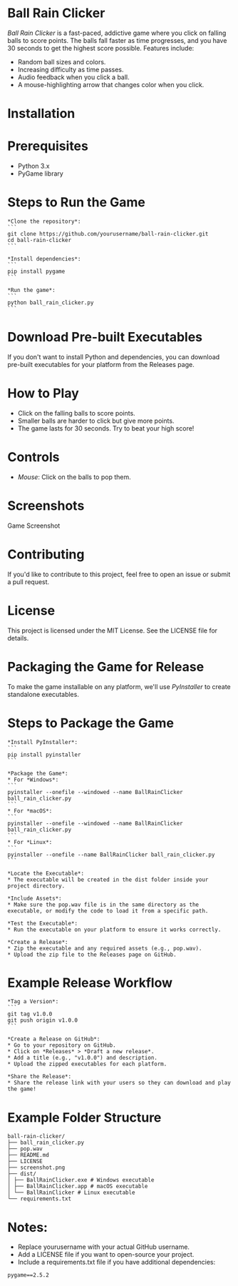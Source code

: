 
# Ball Rain Clicker

*Ball Rain Clicker* is a fast-paced, addictive game where you click on falling balls to score points. The balls fall faster as time progresses, and you have 30 seconds to get the highest score possible. Features include:

* Random ball sizes and colors.
* Increasing difficulty as time passes.
* Audio feedback when you click a ball.
* A mouse-highlighting arrow that changes color when you click.

# Installation

# Prerequisites
* Python 3.x
* PyGame library

# Steps to Run the Game

    *Clone the repository*:
    ```
    git clone https://github.com/yourusername/ball-rain-clicker.git
    cd ball-rain-clicker
    ```

    *Install dependencies*:
    ```
    pip install pygame
    ```

    *Run the game*:
    ```
    python ball_rain_clicker.py
    ```

# Download Pre-built Executables
If you don't want to install Python and dependencies, you can download pre-built executables for your platform from the Releases page.

# How to Play
* Click on the falling balls to score points.
* Smaller balls are harder to click but give more points.
* The game lasts for 30 seconds. Try to beat your high score!

# Controls
* *Mouse*: Click on the balls to pop them.

# Screenshots
Game Screenshot <!-- Add a screenshot of your game here -->

# Contributing
If you'd like to contribute to this project, feel free to open an issue or submit a pull request.

# License
This project is licensed under the MIT License. See the LICENSE file for details.

# Packaging the Game for Release

To make the game installable on any platform, we'll use *PyInstaller* to create standalone executables.

# Steps to Package the Game

    *Install PyInstaller*:
    ```
    pip install pyinstaller
    ```

    *Package the Game*:
    * For *Windows*:
    ```
    pyinstaller --onefile --windowed --name BallRainClicker ball_rain_clicker.py
    ```
    * For *macOS*:
    ```
    pyinstaller --onefile --windowed --name BallRainClicker ball_rain_clicker.py
    ```
    * For *Linux*:
    ```
    pyinstaller --onefile --name BallRainClicker ball_rain_clicker.py
    ```

    *Locate the Executable*:
    * The executable will be created in the dist folder inside your project directory.

    *Include Assets*:
    * Make sure the pop.wav file is in the same directory as the executable, or modify the code to load it from a specific path.

    *Test the Executable*:
    * Run the executable on your platform to ensure it works correctly.

    *Create a Release*:
    * Zip the executable and any required assets (e.g., pop.wav).
    * Upload the zip file to the Releases page on GitHub.

# Example Release Workflow

    *Tag a Version*:
    ```
    git tag v1.0.0
    git push origin v1.0.0
    ```

    *Create a Release on GitHub*:
    * Go to your repository on GitHub.
    * Click on *Releases* > *Draft a new release*.
    * Add a title (e.g., "v1.0.0") and description.
    * Upload the zipped executables for each platform.

    *Share the Release*:
    * Share the release link with your users so they can download and play the game!

# Example Folder Structure

```
ball-rain-clicker/
├── ball_rain_clicker.py
├── pop.wav
├── README.md
├── LICENSE
├── screenshot.png
├── dist/
│ ├── BallRainClicker.exe # Windows executable
│ ├── BallRainClicker.app # macOS executable
│ └── BallRainClicker # Linux executable
└── requirements.txt
```

# Notes:
* Replace yourusername with your actual GitHub username.
* Add a LICENSE file if you want to open-source your project.
* Include a requirements.txt file if you have additional dependencies:
```
pygame==2.5.2
